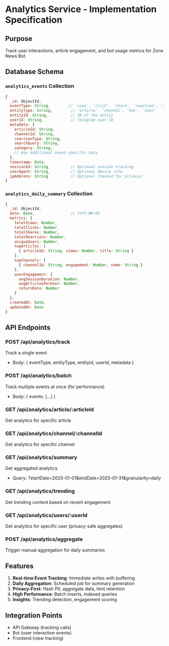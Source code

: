 # Analytics Service - Implementation Specification

## Purpose
Track user interactions, article engagement, and bot usage metrics for Zone News Bot.

## Database Schema

### `analytics_events` Collection
```javascript
{
  _id: ObjectId,
  eventType: String,        // 'view', 'click', 'share', 'reaction', 'search'
  entityType: String,        // 'article', 'channel', 'bot', 'user'
  entityId: String,          // ID of the entity
  userId: String,            // Telegram user ID
  metadata: {
    articleId: String,
    channelId: String,
    reactionType: String,
    searchQuery: String,
    category: String,
    // Any additional event-specific data
  },
  timestamp: Date,
  sessionId: String,         // Optional session tracking
  userAgent: String,         // Optional device info
  ipAddress: String          // Optional (hashed for privacy)
}
```

### `analytics_daily_summary` Collection
```javascript
{
  _id: ObjectId,
  date: Date,                // YYYY-MM-DD
  metrics: {
    totalViews: Number,
    totalClicks: Number,
    totalShares: Number,
    totalReactions: Number,
    uniqueUsers: Number,
    topArticles: [
      { articleId: String, views: Number, title: String }
    ],
    topChannels: [
      { channelId: String, engagement: Number, name: String }
    ],
    userEngagement: {
      avgSessionDuration: Number,
      avgArticlesPerUser: Number,
      returnRate: Number
    }
  },
  createdAt: Date,
  updatedAt: Date
}
```

## API Endpoints

### POST /api/analytics/track
Track a single event
- Body: { eventType, entityType, entityId, userId, metadata }

### POST /api/analytics/batch
Track multiple events at once (for performance)
- Body: { events: [...] }

### GET /api/analytics/article/:articleId
Get analytics for specific article

### GET /api/analytics/channel/:channelId
Get analytics for specific channel

### GET /api/analytics/summary
Get aggregated analytics
- Query: ?startDate=2025-01-01&endDate=2025-01-31&granularity=daily

### GET /api/analytics/trending
Get trending content based on recent engagement

### GET /api/analytics/users/:userId
Get analytics for specific user (privacy-safe aggregates)

### POST /api/analytics/aggregate
Trigger manual aggregation for daily summaries

## Features

1. **Real-time Event Tracking**: Immediate writes with buffering
2. **Daily Aggregation**: Scheduled job for summary generation
3. **Privacy-First**: Hash PII, aggregate data, limit retention
4. **High Performance**: Batch inserts, indexed queries
5. **Insights**: Trending detection, engagement scoring

## Integration Points
- API Gateway (tracking calls)
- Bot (user interaction events)
- Frontend (view tracking)
